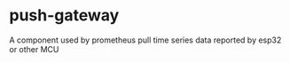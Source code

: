# push-gateway
A component used by  prometheus pull time series data reported by esp32 or other MCU

